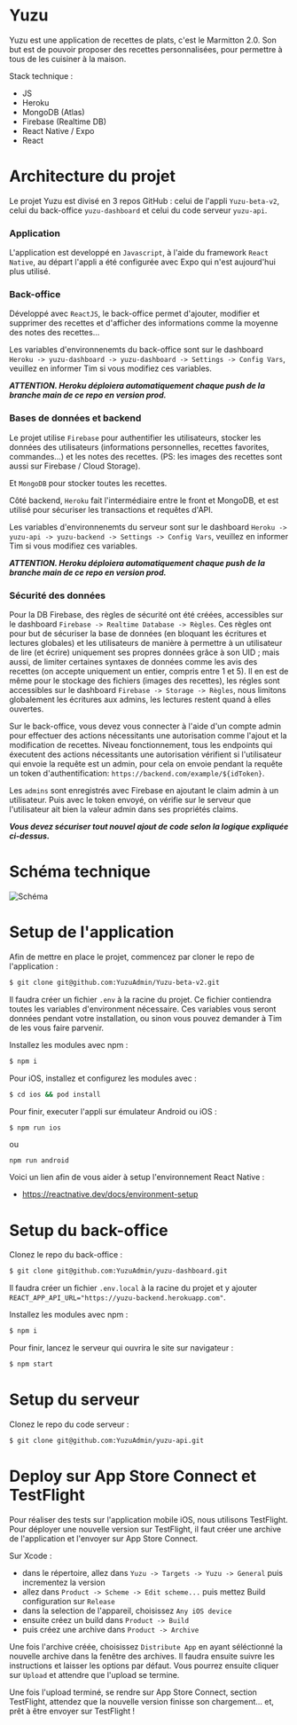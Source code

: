 # Yuzu

Yuzu est une application de recettes de plats, c'est le Marmitton 2.0. Son but est de pouvoir proposer des recettes personnalisées, pour permettre à tous de les cuisiner à la maison.

Stack technique :
* JS
* Heroku
* MongoDB (Atlas)
* Firebase (Realtime DB)
* React Native / Expo
* React

# Architecture du projet

Le projet Yuzu est divisé en 3 repos GitHub : celui de l'appli `Yuzu-beta-v2`, celui du back-office `yuzu-dashboard` et celui du code serveur `yuzu-api`.

### Application

L'application est developpé en `Javascript`, à l'aide du framework `React Native`, au départ l'appli a été configurée avec Expo qui n'est aujourd'hui plus utilisé.

### Back-office

Développé avec `ReactJS`, le back-office permet d'ajouter, modifier et supprimer des recettes et d'afficher des informations comme la moyenne des notes des recettes...

Les variables d'environnenemts du back-office sont sur le dashboard `Heroku -> yuzu-dashboard -> yuzu-dashboard -> Settings -> Config Vars`, veuillez en informer Tim si vous modifiez ces variables.

***ATTENTION. Heroku déploiera automatiquement chaque push de la branche main de ce repo en version prod.***

### Bases de données et backend

Le projet utilise `Firebase` pour authentifier les utilisateurs, stocker les données des utilisateurs (informations personnelles, recettes favorites, commandes...) et les notes des recettes. (PS: les images des recettes sont aussi sur Firebase / Cloud Storage).

Et `MongoDB` pour stocker toutes les recettes. 

Côté backend, `Heroku` fait l'intermédiaire entre le front et MongoDB, et est utilisé pour sécuriser les transactions et requêtes d'API.

Les variables d'environnenemts du serveur sont sur le dashboard `Heroku -> yuzu-api -> yuzu-backend -> Settings -> Config Vars`, veuillez en informer Tim si vous modifiez ces variables.

***ATTENTION. Heroku déploiera automatiquement chaque push de la branche main de ce repo en version prod.***

### Sécurité des données 

Pour la DB Firebase, des règles de sécurité ont été créées, accessibles sur le dashboard `Firebase -> Realtime Database -> Règles`. Ces règles ont pour but de sécuriser la base de données (en bloquant les écritures et lectures globales) et les utilisateurs de manière à permettre à un utilisateur de lire (et écrire) uniquement ses propres données grâce à son UID ; mais aussi, de limiter certaines syntaxes de données comme les avis des recettes (on accepte uniquement un entier, compris entre 1 et 5). Il en est de même pour le stockage des fichiers (images des recettes), les régles sont accessibles sur le dashboard `Firebase -> Storage -> Règles`, nous limitons globalement les écritures aux admins, les lectures restent quand à elles ouvertes.

Sur le back-office, vous devez vous connecter à l'aide d'un compte admin pour effectuer des actions nécessitants une autorisation comme l'ajout et la modification de recettes. 
Niveau fonctionnement, tous les endpoints qui éxecutent des actions nécessitants une autorisation vérifient si l'utilisateur qui envoie la requête est un admin, pour cela on envoie pendant la requête un token d'authentification: `https://backend.com/example/${idToken}`.

Les `admins` sont enregistrés avec Firebase en ajoutant le claim admin à un utilisateur. Puis avec le token envoyé, on vérifie sur le serveur que l'utilisateur ait bien la valeur admin dans ses propriétés claims. 

***Vous devez sécuriser tout nouvel ajout de code selon la logique expliquée ci-dessus.***

# Schéma technique

![Schéma](https://user-images.githubusercontent.com/98855341/207526280-915d197e-91e8-4e49-83ee-baaa076f5507.png)

# Setup de l'application

Afin de mettre en place le projet, commencez par cloner le repo de l'application :

```sh
$ git clone git@github.com:YuzuAdmin/Yuzu-beta-v2.git
```

Il faudra créer un fichier `.env` à la racine du projet. Ce fichier contiendra 
toutes les variables d'environment nécessaire. Ces variables vous seront données pendant
votre installation, ou sinon vous pouvez demander à Tim de les vous faire parvenir.

Installez les modules avec npm :

```sh
$ npm i
```

Pour iOS, installez et configurez les modules avec :

```sh
$ cd ios && pod install
```

Pour finir, executer l'appli sur émulateur Android ou iOS :

```sh
$ npm run ios
```

ou

`npm run android`

Voici un lien afin de vous aider à setup l'environnement React Native :
* https://reactnative.dev/docs/environment-setup

# Setup du back-office

Clonez le repo du back-office :

```sh
$ git clone git@github.com:YuzuAdmin/yuzu-dashboard.git
```

Il faudra créer un fichier `.env.local` à la racine du projet et y ajouter `REACT_APP_API_URL="https://yuzu-backend.herokuapp.com"`.

Installez les modules avec npm :

```sh
$ npm i
```

Pour finir, lancez le serveur qui ouvrira le site sur navigateur :

```sh
$ npm start
```

# Setup du serveur

Clonez le repo du code serveur :

```sh
$ git clone git@github.com:YuzuAdmin/yuzu-api.git
```

# Deploy sur App Store Connect et TestFlight

Pour réaliser des tests sur l'application mobile iOS, nous utilisons TestFlight. Pour déployer une nouvelle version sur TestFlight, il faut créer une archive de l'application et l'envoyer sur App Store Connect.

Sur Xcode :

- dans le répertoire, allez dans `Yuzu -> Targets -> Yuzu -> General` puis incrementez la version
- allez dans `Product -> Scheme -> Edit scheme...` puis mettez Build configuration sur `Release`
- dans la selection de l'appareil, choisissez `Any iOS device`
- ensuite créez un build dans `Product -> Build`
- puis créez une archive dans `Product -> Archive`

Une fois l'archive créée, choisissez `Distribute App` en ayant séléctionné la nouvelle archive dans la fenêtre des archives. Il faudra ensuite suivre les instructions et laisser les options par défaut. Vous pourrez ensuite cliquer sur `Upload` et attendre que l'upload se termine. 

Une fois l'upload terminé, se rendre sur App Store Connect, section TestFlight, attendez que la nouvelle version finisse son chargement... et, prêt à être envoyer sur TestFlight !
